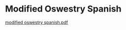 # Modified Oswestry Spanish

[modified oswestry spanish.pdf](Modified%20Oswestry%20Spanish%20896ccfcf5cbe419e9e48f705dcd0cfbf/modified_oswestry_spanish.pdf)